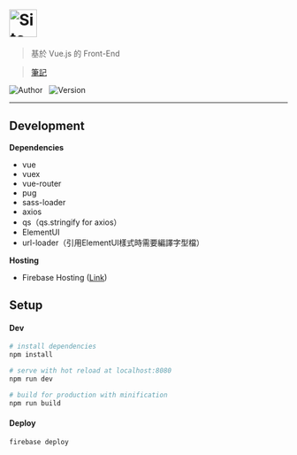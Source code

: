 # <img src="https://sendeyo.com/up/f25858a723401e6623fcc58a3cc3c30a.svg" height=50 alt="Site" />
> 基於 Vue.js 的 Front-End 

> [筆記](NOTE.md)
  
![Author](https://img.shields.io/badge/Author-Junxiang-yellow.svg)   
![Version](https://img.shields.io/badge/Version-0.0.0-blue.svg)
___
## Development
**Dependencies**
 - vue
 - vuex
 - vue-router
 - pug
 - sass-loader
 - axios
 - qs（qs.stringify for axios） 
 - ElementUI
 - url-loader（引用ElementUI樣式時需要編譯字型檔）

**Hosting**  
 - Firebase Hosting  ([Link](https://xtobu-site.firebaseapp.com/))
 

##  Setup
#### Dev
```bash
# install dependencies
npm install

# serve with hot reload at localhost:8080
npm run dev

# build for production with minification
npm run build
```
#### Deploy
```bash
firebase deploy
```
